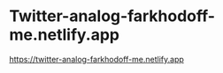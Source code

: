 <h1>Twitter-analog-farkhodoff-me.netlify.app</h1>
<a href="https://twitter-analog-farkhodoff-me.netlify.app">https://twitter-analog-farkhodoff-me.netlify.app</a>
